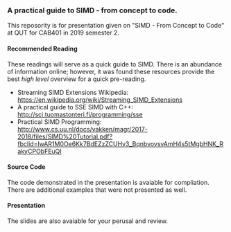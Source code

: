 ### A practical guide to SIMD - from concept to code. 
This reposority is for presentation given on "SIMD - From Concept to Code" at QUT for CAB401 in 2019 semester 2.  

#### Recommended Reading
These readings will serve as a quick guide to SIMD. There is an abundance of information online; however, it was found these resources provide the best *high level* overview for a quick pre-reading. 
* Streaming SIMD Extensions Wikipedia: https://en.wikipedia.org/wiki/Streaming_SIMD_Extensions 
* A practical guide to SSE SIMD with C++: http://sci.tuomastonteri.fi/programming/sse
* Practical SIMD Programming: http://www.cs.uu.nl/docs/vakken/magr/2017-2018/files/SIMD%20Tutorial.pdf?fbclid=IwAR1M0Oe6Kk7BdEZzZCUHv3_BqnbvovsvAmH4s5tMgbHNK_RakyCPObFEuQI

#### Source Code
The code demonstrated in the presentation is avaiable for compliation. There are additional examples that were not presented as well. 

#### Presentation
The slides are also avaiable for your perusal and review. 
